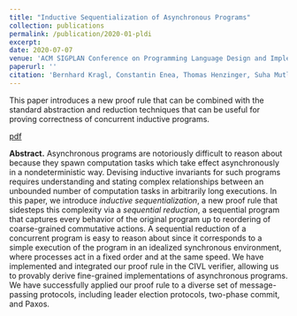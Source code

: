 ```yaml
---
title: "Inductive Sequentialization of Asynchronous Programs"
collection: publications
permalink: /publication/2020-01-pldi
excerpt: 
date: 2020-07-07
venue: 'ACM SIGPLAN Conference on Programming Language Design and Implementation (PLDI)'
paperurl: ''
citation: 'Bernhard Kragl, Constantin Enea, Thomas Henzinger, Suha Mutluergil and Shaz Qadeer. &quot;Inductive Sequentialization of Asynchronous Programs.&quot; <i>In Proceedings of the 41<sup>st</sup> ACM SIGPLAN Conference on Programming Language Design and Implementation</i>, 2020.'
---
```


This paper introduces a new proof rule that can be combined with the standard abstraction and reduction techniques that can be useful for proving correctness of concurrent inductive programs.

[pdf](http://suhaorhun.github.io/files/pldi20.pdf)

**Abstract.** Asynchronous programs are notoriously difficult to reason about because they spawn computation tasks which take effect asynchronously in a nondeterministic way. Devising inductive invariants for such programs requires understanding and stating complex relationships between an unbounded number of computation tasks in arbitrarily long executions. In this paper, we introduce _inductive sequentialization_, a new proof rule that sidesteps this complexity via a _sequential reduction_, a sequential program that captures every behavior of the original program up to reordering of coarse-grained commutative actions. A sequential reduction of a concurrent program is easy to reason about since it corresponds to a simple execution of the program in an idealized synchronous environment, where processes act in a fixed order and at the same speed. We have implemented and integrated our proof rule in the CIVL verifier, allowing us to provably derive fine-grained implementations of asynchronous programs. We have successfully applied our proof rule to a diverse set of message-passing protocols, including leader election protocols, two-phase commit, and Paxos.
